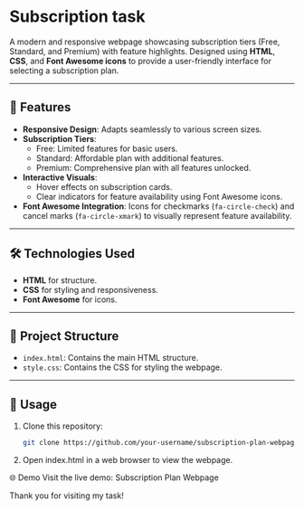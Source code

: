 # Subscription task

A modern and responsive webpage showcasing subscription tiers (Free, Standard, and Premium) with feature highlights. Designed using **HTML**, **CSS**, and **Font Awesome icons** to provide a user-friendly interface for selecting a subscription plan.

---

## 🌟 **Features**  
- **Responsive Design**: Adapts seamlessly to various screen sizes.  
- **Subscription Tiers**:  
  - Free: Limited features for basic users.  
  - Standard: Affordable plan with additional features.  
  - Premium: Comprehensive plan with all features unlocked.  
- **Interactive Visuals**:  
  - Hover effects on subscription cards.  
  - Clear indicators for feature availability using Font Awesome icons.  
- **Font Awesome Integration**: Icons for checkmarks (`fa-circle-check`) and cancel marks (`fa-circle-xmark`) to visually represent feature availability.

---

## 🛠️ **Technologies Used**  
- **HTML** for structure.  
- **CSS** for styling and responsiveness.  
- **Font Awesome** for icons.

---

## 📂 **Project Structure**  
- `index.html`: Contains the main HTML structure.  
- `style.css`: Contains the CSS for styling the webpage.  

---

## 🚀 **Usage**  
1. Clone this repository:
   ```bash
   git clone https://github.com/your-username/subscription-plan-webpage.git
2. Open index.html in a web browser to view the webpage.

🌐 Demo
Visit the live demo: Subscription Plan Webpage

Thank you for visiting my task!
